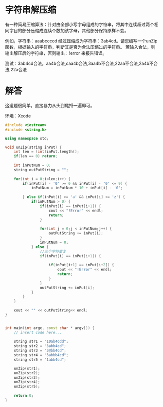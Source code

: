 # 字符串解压缩

有一种简易压缩算法：针对由全部小写字母组成的字符串，将其中连续超过两个相同字目的部分压缩成连续个数加该字母，其他部分保持原样不变。

例如，字符串：aaabccccd 经过压缩成为字符串：3ab4cd。请您编写一个unZip函数，根据输入的字符串，判断其是否为合法压缩过的字符串。
若输入合法，则输出解压后的字符串，否则输出：!error 来报告错误。

测试：3ab4cd合法，aa4b合法,caa4b合法,3aa4b不合法,22aa不合法,2a4b不合法,22a合法


# 解答
这道题很简单，直接暴力从头到尾捋一遍即可。

环境：Xcode

```C++
#include <iostream>
#include <string.h>

using namespace std;

void unZip(string inPut) {
    int len = (int)inPut.length();
    if(len == 0) return;
    
    int inPutNum = 0;
    string outPutString = "";
    
    for(int i = 0;i<len;i++) {
        if(inPut[i] - '0' >= 0 && inPut[i] - '0' <= 9) {
            inPutNum = inPutNum * 10 + inPut[i] - '0';
            
        } else if(inPut[i] >= 'a' && inPut[i] <= 'z') {
            if(inPutNum > 0) {
                if(inPut[i] == inPut[i+1]) {
                    cout << "!Error" << endl;
                    return;
                }
                    
                for(int j = 0;j < inPutNum;j++) {
                    outPutString += inPut[i];
                }
                inPutNum = 0;
            } else {
                //三个字符重复
                if(inPut[i] == inPut[i+1]) {
                    
                    if(inPut[i+1] == inPut[i+2]) {
                        cout << "!Error" << endl;
                        return;
                    }
                }
                outPutString += inPut[i];
            }
        }
    }
    
    cout << "" << outPutString<< endl;
}


int main(int argc, const char * argv[]) {
    // insert code here...
    
    string str1 = "10ab4cdd";
    string str2 = "3abb4cd";
    string str3 = "3@bb4cd";
    string str4 = "3abbb4cd";
    string str5 = "1abb4cd";

    unZip(str1);
    unZip(str2);
    unZip(str3);
    unZip(str4);
    unZip(str5);
    
    return 0;
}
```